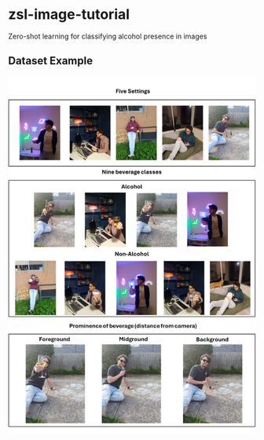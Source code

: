 # zsl-image-tutorial
Zero-shot learning for classifying alcohol presence in images

## Dataset Example
![Dataset Example](dataset_example.jpg)
